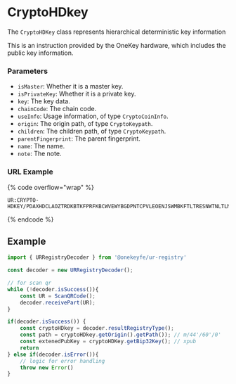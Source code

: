 # CryptoHDkey

The `CryptoHDKey` class represents hierarchical deterministic key information

This is an instruction provided by the OneKey hardware, which includes the public key information.

### Parameters

* `isMaster`: Whether it is a master key.
* `isPrivateKey`: Whether it is a private key.
* `key`: The key data.
* `chainCode`: The chain code.
* `useInfo`: Usage information, of type `CryptoCoinInfo`.
* `origin`: The origin path, of type `CryptoKeypath`.
* `children`: The children path, of type `CryptoKeypath`.
* `parentFingerprint`: The parent fingerprint.
* `name`: The name.
* `note`: The note.



### URL Example

{% code overflow="wrap" %}
```
UR:CRYPTO-HDKEY/PDAXHDCLAOZTRDKBTKFPRFKBCWVEWYBGDPNTCPVLEOENJSWMBKFTLTRESNWTNLTLMKJYVYMWBSAAHDCXCSBNNLLNBZIAJZTPKPPKJOSTCEZSJEKGYKJOCSKNHFTPSWTIGHVABDIEGTBWWLTEAHTAADEHOYADCSFNAMTAADDYOYADLNCSDWYKCSFNYKAEYKATTAADDYOYADLRAEWKLAWKAYAEASINFPIAIAJLKPJTJYCXEHBKKOGHISINJKCXINJKCXHSC
```
{% endcode %}



## Example

```javascript
import { URRegistryDecoder } from '@onekeyfe/ur-registry'

const decoder = new URRegistryDecoder();

// for scan qr
while (!decoder.isSuccess()){
    const UR = ScanQRCode();
    decoder.receivePart(UR);
}

if(decoder.isSuccess()) {
    const cryptoHDkey = decoder.resultRegistryType();
    const path = cryptoHDkey.getOrigin().getPath()); // m/44'/60'/0'
    const extenedPubKey = cryptoHDKey.getBip32Key(); // xpub
    return
} else if(decoder.isError()){
    // logic for error handling
    throw new Error() 
}
```



